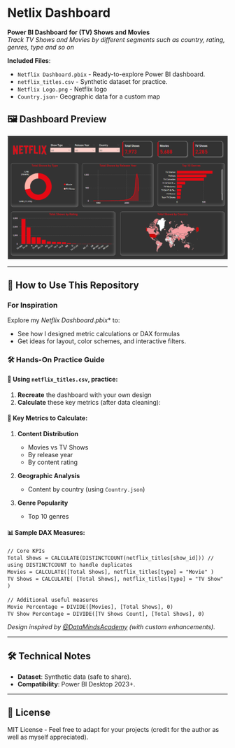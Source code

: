 # Netlix Dashboard
**Power BI Dashboard for (TV) Shows and Movies**  
*Track TV Shows and Movies by different segments such as country, rating, genres, type and so on*  
 
**Included Files**:  
- `Netflix Dashboard.pbix` - Ready-to-explore Power BI dashboard.  
- `netflix_titles.csv` - Synthetic dataset for practice.
- `Netflix Logo.png` - Netflix logo
- `Country.json`- Geographic data for a custom map
  
## 🖼️ **Dashboard Preview**  
![Dashboard Background](https://github.com/AnnieTheAnalyst/netflix-dashboard/blob/main/netflix%20dashboard%20snapshot.png?raw=true)

---

## 📂 How to Use This Repository  

### For Inspiration  
Explore my *Netflix Dashboard.pbix** to:  
- See how I designed metric calculations or DAX formulas 
- Get ideas for layout, color schemes, and interactive filters.  

### 🛠️ Hands-On Practice Guide

#### 📂 Using `netflix_titles.csv`, practice:
1. **Recreate** the dashboard with your own design
2. **Calculate** these key metrics (after data cleaning):

#### 🔢 Key Metrics to Calculate:
1. **Content Distribution**  
   - Movies vs TV Shows  
   - By release year  
   - By content rating  

2. **Geographic Analysis**  
   - Content by country (using `Country.json`)  

3. **Genre Popularity**  
   - Top 10 genres  


#### 📊 Sample DAX Measures:
```dax
// Core KPIs
Total Shows = CALCULATE(DISTINCTCOUNT(netflix_titles[show_id])) // using DISTINCTCOUNT to handle duplicates
Movies = CALCULATE([Total Shows], netflix_titles[type] = "Movie" )
TV Shows = CALCULATE( [Total Shows], netflix_titles[type] = "TV Show" )

// Additional useful measures
Movie Percentage = DIVIDE([Movies], [Total Shows], 0)
TV Show Percentage = DIVIDE([TV Shows Count], [Total Shows], 0)

```

*Design inspired by [@DataMindsAcademy](https://www.youtube.com/watch?v=Dq2cXSOJRPw&t=624s) (with custom enhancements).*  

---

## 🛠️ Technical Notes  
- **Dataset**: Synthetic data (safe to share).  
- **Compatibility**: Power BI Desktop 2023+.  

---

## 📜 License  
MIT License - Feel free to adapt for your projects (credit for the author as well as myself appreciated).  

